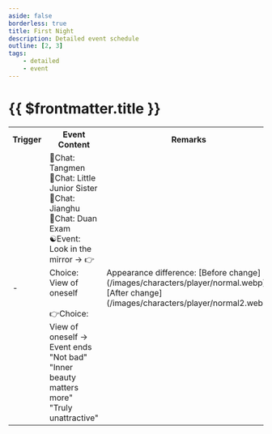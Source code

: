 ```yaml
---
aside: false
borderless: true
title: First Night
description: Detailed event schedule
outline: [2, 3]
tags:
    - detailed
    - event
---
```


# {{ $frontmatter.title }}

<Table class="timeline-table">
    <tr class="timeline-header">
        <th>Trigger</th>
        <th>Event Content</th>
        <th>Remarks</th>
    </tr>
	<tr>
		<td>-</td>
		<td>
			💬Chat: Tangmen<br>
			💬Chat: Little Junior Sister<br>
			💬Chat: Jianghu<br>
			💬Chat: Duan Exam<br>
			☯Event: Look in the mirror → 👉Choice: View of oneself<br>
			<br>
			👉Choice: View of oneself → Event ends<br>
			<span title="Narcissism LV1, Temperament -2, Appearance change">"Not bad" </span> <br>
			<span title="Knowledge +1">"Inner beauty matters more" </span> <br>
			<span title="Temperament -1, Cultivation -1, Destiny +1, Heart Harmony -20">"Truly unattractive" </span> <br>	
		</td>
		<td>
			Appearance difference:
			<MarkdownWrapper>
			[Before change](/images/characters/player/normal.webp)
			[After change](/images/characters/player/normal2.webp)
			</MarkdownWrapper>
		</td>
	</tr>
</table>